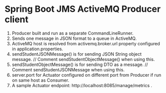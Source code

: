 # Spring Boot JMS ActiveMQ Producer client

1. Producer built and run as a separate CommandLineRunner.
2. Sends one message in JSON format to a queue in ActiveMQ.
3. ActiveMQ host is resolved from activemq.broker.url property configured in application.properties.
4. sendStudentJSONMessage() is for sending JSON String object message. // Comment sendStudentObjectMessage() when using this. 
5. sendStudentObjectMessage() is for sending DTO as a message. // Comment sendStudentJSONMessage when using this.
6. server.port for Actuator configured on different port from Producer if run on same host as Consumer.
7. A sample Actuator endpoint: http://localhost:8085/manage/metrics .

